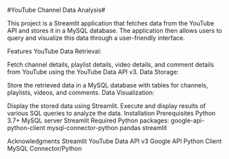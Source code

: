 #YouTube Channel Data Analysis#

This project is a Streamlit application that fetches data from the YouTube API and stores it in a MySQL database. The application then allows users to query and visualize this data through a user-friendly interface.

Features
YouTube Data Retrieval:

Fetch channel details, playlist details, video details, and comment details from YouTube using the YouTube Data API v3.
Data Storage:

Store the retrieved data in a MySQL database with tables for channels, playlists, videos, and comments.
Data Visualization:

Display the stored data using Streamlit.
Execute and display results of various SQL queries to analyze the data.
Installation
Prerequisites
Python 3.7+
MySQL server
Streamlit
Required Python packages:
google-api-python-client
mysql-connector-python
pandas
streamlit

Acknowledgments
Streamlit
YouTube Data API v3
Google API Python Client
MySQL Connector/Python
